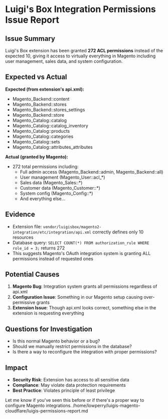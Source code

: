 # Luigi's Box Integration Permissions Issue Report

## Issue Summary
Luigi's Box extension has been granted **272 ACL permissions** instead of the expected 10, giving it access to virtually everything in Magento including user management, sales data, and system configuration.

## Expected vs Actual
**Expected (from extension's api.xml):**
- Magento_Backend::content
- Magento_Backend::stores
- Magento_Backend::stores_settings
- Magento_Backend::store
- Magento_Catalog::catalog
- Magento_Catalog::catalog_inventory
- Magento_Catalog::products
- Magento_Catalog::categories
- Magento_Catalog::sets
- Magento_Catalog::attributes_attributes

**Actual (granted by Magento):**
- 272 total permissions including:
  - Full admin access (Magento_Backend::admin, Magento_Backend::all)
  - User management (Magento_User::acl_*)
  - Sales data (Magento_Sales::*)
  - Customer data (Magento_Customer::*)
  - System config (Magento_Config::*)
  - And everything else...

## Evidence
- Extension file: `vendor/luigisbox/magento2-integration/etc/integration/api.xml` correctly defines only 10 resources
- Database query: `SELECT COUNT(*) FROM authorization_rule WHERE role_id = 3;` returns 272
- This suggests Magento's OAuth integration system is granting ALL permissions instead of requested ones

## Potential Causes
1. **Magento Bug**: Integration system grants all permissions regardless of api.xml
2. **Configuration Issue**: Something in our Magento setup causing over-permissive grants
3. **Extension Issue**: Though api.xml looks correct, something else in the extension is requesting everything

## Questions for Investigation
- Is this normal Magento behavior or a bug?
- Should we manually restrict permissions in the database?
- Is there a way to reconfigure the integration with proper permissions?

## Impact
- **Security Risk**: Extension has access to all sensitive data
- **Compliance**: May violate data protection requirements
- **Best Practice**: Violates principle of least privilege

Let me know if you've seen this before or if there's a proper way to configure Magento integrations.</content>
<parameter name="filePath">/home/lowperry/luigis-magento-cloudflare/luigis-permissions-report.md